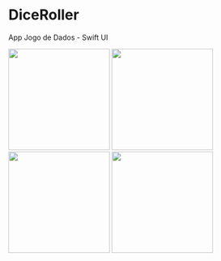 # DiceRoller
App Jogo de Dados - Swift UI

<img src="https://github.com/jessicalsoares/DiceRoller/assets/138133901/178e6c61-2a80-4491-8f53-dd81c9f9e7ba" width="200">
<img src="https://github.com/jessicalsoares/DiceRoller/assets/138133901/7dbf12e9-b4c6-46ea-99e9-878653ecc6c7" width="200">
<img src="https://github.com/jessicalsoares/DiceRoller/assets/138133901/2ccdc752-5744-4646-aad8-61b9cb96ae55" width="200">
<img src="https://github.com/jessicalsoares/DiceRoller/assets/138133901/9ade567f-fa15-4c0d-a575-bb8d1a0aa148" width="200">




